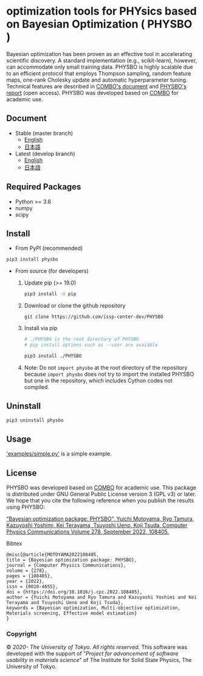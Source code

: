 # optimization tools for PHYsics based on Bayesian Optimization ( PHYSBO )

Bayesian optimization has been proven as an effective tool in accelerating scientific discovery.
A standard implementation (e.g., scikit-learn), however, can accommodate only small training data.
PHYSBO is highly scalable due to an efficient protocol that employs Thompson sampling, random feature maps, one-rank Cholesky update and automatic hyperparameter tuning. Technical features are described in [COMBO's document](https://github.com/tsudalab/combo/blob/master/docs/combo_document.pdf) and [PHYSBO's report](https://doi.org/10.1016/j.cpc.2022.108405) (open access).
PHYSBO was developed based on [COMBO](https://github.com/tsudalab/combo) for academic use.

## Document

- Stable (master branch)
    - [English](https://issp-center-dev.github.io/PHYSBO/manual/master/en/index.html)
    - [日本語](https://issp-center-dev.github.io/PHYSBO/manual/master/ja/index.html)
- Latest (develop branch)
    - [English](https://issp-center.dev.github.io/PHYSBO/manual/develop/en/index.html)
    - [日本語](https://issp-center-dev.github.io/PHYSBO/manual/develop/ja/index.html)

## Required Packages

- Python >= 3.6
- numpy
- scipy

## Install

- From PyPI (recommended)

```bash
pip3 install physbo
```

- From source (for developers)
    1. Update pip (>= 19.0)

        ```bash
        pip3 install -U pip
        ```

    1. Download or clone the github repository

        ```
        git clone https://github.com/issp-center-dev/PHYSBO
        ```

    1. Install via pip
        ``` bash
        # ./PHYSBO is the root directory of PHYSBO
        # pip install options such as --user are avaiable

        pip3 install ./PHYSBO
        ```

    1. Note: Do not `import physbo` at the root directory of the repository because `import physbo` does not try to import the installed PHYSBO but one in the repository, which includes Cython codes not compiled.

## Uninstall

```bash
pip3 uninstall physbo
```

## Usage

['examples/simple.py'](https://github.com/issp-center-dev/PHYSBO/examples/simple.py) is a simple example.

## License

PHYSBO was developed based on [COMBO](https://github.com/tsudalab/COMBO) for academic use.
This package is distributed under GNU General Public License version 3 (GPL v3) or later.
We hope that you cite the following reference when you publish the results using PHYSBO:

[“Bayesian optimization package: PHYSBO”, Yuichi Motoyama, Ryo Tamura, Kazuyoshi Yoshimi, Kei Terayama, Tsuyoshi Ueno, Koji Tsuda, Computer Physics Communications Volume 278, September 2022, 108405.](https://doi.org/10.1016/j.cpc.2022.108405)

Bibtex

```
@misc{@article{MOTOYAMA2022108405,
title = {Bayesian optimization package: PHYSBO},
journal = {Computer Physics Communications},
volume = {278},
pages = {108405},
year = {2022},
issn = {0010-4655},
doi = {https://doi.org/10.1016/j.cpc.2022.108405},
author = {Yuichi Motoyama and Ryo Tamura and Kazuyoshi Yoshimi and Kei Terayama and Tsuyoshi Ueno and Koji Tsuda},
keywords = {Bayesian optimization, Multi-objective optimization, Materials screening, Effective model estimation}
}
```

### Copyright

© *2020- The University of Tokyo. All rights reserved.*
This software was developed with the support of \"*Project for advancement of software usability in materials science*\" of The Institute for Solid State Physics, The University of Tokyo.
